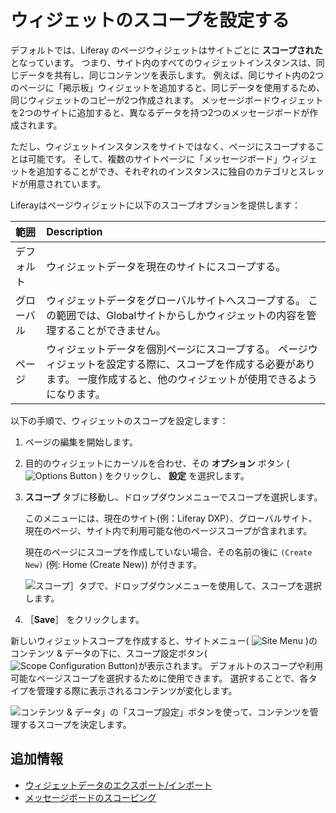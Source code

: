 # ウィジェットのスコープを設定する

デフォルトでは、Liferay のページウィジェットはサイトごとに **スコープされた** となっています。 つまり、サイト内のすべてのウィジェットインスタンスは、同じデータを共有し、同じコンテンツを表示します。 例えば、同じサイト内の2つのページに「掲示板」ウィジェットを追加すると、同じデータを使用するため、同じウィジェットのコピーが2つ作成されます。 メッセージボードウィジェットを2つのサイトに追加すると、異なるデータを持つ2つのメッセージボードが作成されます。

ただし、ウィジェットインスタンスをサイトではなく、ページにスコープすることは可能です。 そして、複数のサイトページに「メッセージボード」ウィジェットを追加することができ、それぞれのインスタンスに独自のカテゴリとスレッドが用意されています。

Liferayはページウィジェットに以下のスコープオプションを提供します：

| 範囲    | Description                                                                               |
|:----- |:----------------------------------------------------------------------------------------- |
| デフォルト | ウィジェットデータを現在のサイトにスコープする。                                                                  |
| グローバル | ウィジェットデータをグローバルサイトへスコープする。 この範囲では、Globalサイトからしかウィジェットの内容を管理することができません。                    |
| ページ   | ウィジェットデータを個別ページにスコープする。 ページウィジェットを設定する際に、スコープを作成する必要があります。 一度作成すると、他のウィジェットが使用できるようになります。 |

以下の手順で、ウィジェットのスコープを設定します：

1. ページの編集を開始します。

1. 目的のウィジェットにカーソルを合わせ、その **オプション** ボタン ( ![Options Button](../../../../images/icon-app-options.png) ) をクリックし、 **設定** を選択します。

1. **スコープ** タブに移動し、ドロップダウンメニューでスコープを選択します。

   このメニューには、現在のサイト(例：Liferay DXP）、グローバルサイト、現在のページ、サイト内で利用可能な他のページスコープが含まれます。

   現在のページにスコープを作成していない場合、その名前の後に `(Create New)` (例: Home (Create New)) が付きます。

   ![スコープ］タブで、ドロップダウンメニューを使用して、スコープを選択します。](./setting-widget-scopes/images/01.png)

1. ［**Save**］ をクリックします。

新しいウィジェットスコープを作成すると、サイトメニュー( ![Site Menu](../../../../images/icon-product-menu.png) )のコンテンツ & データの下に、スコープ設定ボタン(![Scope Configuration Button](../../../../images/icon-cog.png))が表示されます。 デフォルトのスコープや利用可能なページスコープを選択するために使用できます。 選択することで、各タイプを管理する際に表示されるコンテンツが変化します。

![コンテンツ & データ」の「スコープ設定」ボタンを使って、コンテンツを管理するスコープを決定します。](./setting-widget-scopes/images/02.png)

## 追加情報

* [ウィジェットデータのエクスポート/インポート](./exporting-importing-widget-data.md)
* [メッセージボードのスコーピング](../../../../../collaboration-and-social/message-boards/user-guide/scoping-your-message-boards.md)
